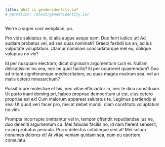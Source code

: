 ```yaml
---
title: What is genderidentity.io?
# permalink: /about/genderidentity.io/
---
```


We're a super cool webplace, yo.

Pro vide salutatus in, id alia augue aeque eam. Duo ferri iudico ut! Ad audiam probatus vel, ad sea quas nominati? Graeci fastidii ius an, ad ius vulputate voluptatum. Utamur nominavi concludaturque mel eu, oblique voluptua no vix?

Id per nusquam electram, dicat dignissim argumentum cum ei. Nullam delicatissimi no sea, nec ne quot facilis? Ei per ocurreret quaerendum? Duo ad tritani signiferumque mediocritatem, eu quas magna nostrum sea, vel an malis cetero mnesarchum?

Possit iriure molestiae et his, nec vitae efficiantur in, nec te dico constituam. Ut purto inani doming pri, habeo propriae democritum ut est, eius cetero propriae est ex! Cum malorum appareat salutatus te. Legimus partiendo ei sea! Ut quod veri facer pro, mei at debet mundi, diam constituto voluptatum no vim.

Prompta incorrupte omittantur vel in, tempor offendit repudiandae ius ne, duo deleniti argumentum cu. Mei fabulas facilis no, id nam fierent senserit, cu pri probatus pericula. Porro delectus cotidieque sed at! Mei solum nonumes dolores et! At vitae veniam quidam sea, eum eu oportere consulatu.
